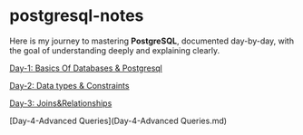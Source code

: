 # postgresql-notes

Here is my journey to mastering **PostgreSQL**, documented day-by-day, with the goal of understanding deeply and explaining clearly.

[Day-1: Basics Of Databases & Postgresql](https://github.com/anumcait/postgresql-notes/blob/main/Day-1-Basics.md)

[Day-2: Data types & Constraints](https://github.com/anumcait/postgresql-notes/blob/main/Day-2-Datatypes%26Constraints.md)

[Day-3: Joins&Relationships](Day-3-Joins&Relationships.md)

[Day-4-Advanced Queries](Day-4-Advanced Queries.md)



